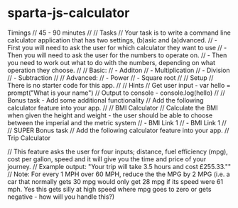 # sparta-js-calculator

Timings
// 45 - 90 minutes
//
// Tasks
// Your task is to write a command line calculator application that has two settings, (b)asic and (a)dvanced.
// - First you will need to ask the user for which calculator they want to use
// - Then you will need to ask the user for the numbers to operate on.
// - Then you need to work out what to do with the numbers, depending on what operation they choose.
//
// Basic:
// - Additon
// - Multiplication
// - Division
// - Subtraction
//
// Advanced:
// - Power
// - Square root
//
// Setup
// There is no starter code for this app.
//
// Hints
// Get user input - var hello = prompt("What is your name")
// Output to console - console.log(hello)
//
// Bonus task - Add some additional functionality
// Add the following calculator feature into your app.
//
// BMI Calculator
// Calculate the BMI when given the height and weight - the user should be able to choose between the imperial and the metric system
// - BMI Link 1
// - BMI Link 1
//
// SUPER Bonus task
// Add the following calculator feature into your app.
// Trip Calculator

// This feature asks the user for four inputs; distance, fuel efficiency (mpg), cost per gallon, speed and it will give you the time and price of your journey.
// Example output: "Your trip will take 3.5 hours and cost £255.33.""
// Note: For every 1 MPH over 60 MPH, reduce the the MPG by 2 MPG (i.e. a car that normally gets 30 mpg would only get 28 mpg if its speed were 61 mph. Yes this gets silly at high speed where mpg goes to zero or gets negative - how will you handle this?)
